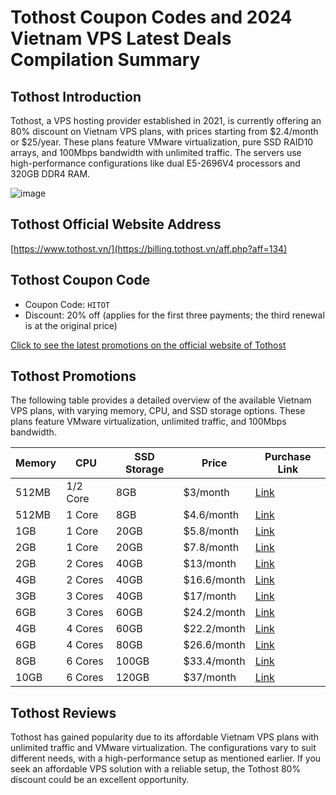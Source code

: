 # Tothost Coupon Codes and 2024 Vietnam VPS Latest Deals Compilation Summary

## Tothost Introduction
Tothost, a VPS hosting provider established in 2021, is currently offering an 80% discount on Vietnam VPS plans, with prices starting from $2.4/month or $25/year. These plans feature VMware virtualization, pure SSD RAID10 arrays, and 100Mbps bandwidth with unlimited traffic. The servers use high-performance configurations like dual E5-2696V4 processors and 320GB DDR4 RAM.

![image](https://github.com/be4519015/Tothost/assets/167737316/ee622c3c-5762-4cd7-b29c-b0ec4e95c71f)

## Tothost Official Website Address
[https://www.tothost.vn/](https://billing.tothost.vn/aff.php?aff=134)

## Tothost Coupon Code
- Coupon Code: `HITOT`
- Discount: 20% off (applies for the first three payments; the third renewal is at the original price)

[Click to see the latest promotions on the official website of Tothost](https://billing.tothost.vn/aff.php?aff=134)

## Tothost Promotions
The following table provides a detailed overview of the available Vietnam VPS plans, with varying memory, CPU, and SSD storage options. These plans feature VMware virtualization, unlimited traffic, and 100Mbps bandwidth.

| Memory | CPU      | SSD Storage | Price   | Purchase Link   |
|--------|----------|-------------|---------|----------------|
| 512MB  | 1/2 Core | 8GB         | $3/month  | [Link](https://billing.tothost.vn/aff.php?aff=134&pid=205)  |
| 512MB  | 1 Core   | 8GB         | $4.6/month  | [Link](https://billing.tothost.vn/aff.php?aff=134&pid=207)  |
| 1GB    | 1 Core   | 20GB        | $5.8/month  | [Link](https://billing.tothost.vn/aff.php?aff=134&pid=193)  |
| 2GB    | 1 Core   | 20GB        | $7.8/month  | [Link](https://billing.tothost.vn/aff.php?aff=134&pid=199)  |
| 2GB    | 2 Cores  | 40GB        | $13/month  | [Link](https://billing.tothost.vn/aff.php?aff=134&pid=194)  |
| 4GB    | 2 Cores  | 40GB        | $16.6/month  | [Link](https://billing.tothost.vn/aff.php?aff=134&pid=200)  |
| 3GB    | 3 Cores  | 40GB        | $17/month  | [Link](https://billing.tothost.vn/aff.php?aff=134&pid=202)  |
| 6GB    | 3 Cores  | 60GB        | $24.2/month  | [Link](https://billing.tothost.vn/aff.php?aff=134&pid=201)  |
| 4GB    | 4 Cores  | 60GB        | $22.2/month  | [Link](https://billing.tothost.vn/aff.php?aff=134&pid=195)  |
| 6GB    | 4 Cores  | 80GB        | $26.6/month  | [Link](https://billing.tothost.vn/aff.php?aff=134&pid=196)  |
| 8GB    | 6 Cores  | 100GB       | $33.4/month  | [Link](https://billing.tothost.vn/aff.php?aff=134&pid=197)  |
| 10GB   | 6 Cores  | 120GB       | $37/month   | [Link](https://billing.tothost.vn/aff.php?aff=134&pid=198)  |

## Tothost Reviews
Tothost has gained popularity due to its affordable Vietnam VPS plans with unlimited traffic and VMware virtualization. The configurations vary to suit different needs, with a high-performance setup as mentioned earlier. If you seek an affordable VPS solution with a reliable setup, the Tothost 80% discount could be an excellent opportunity.
